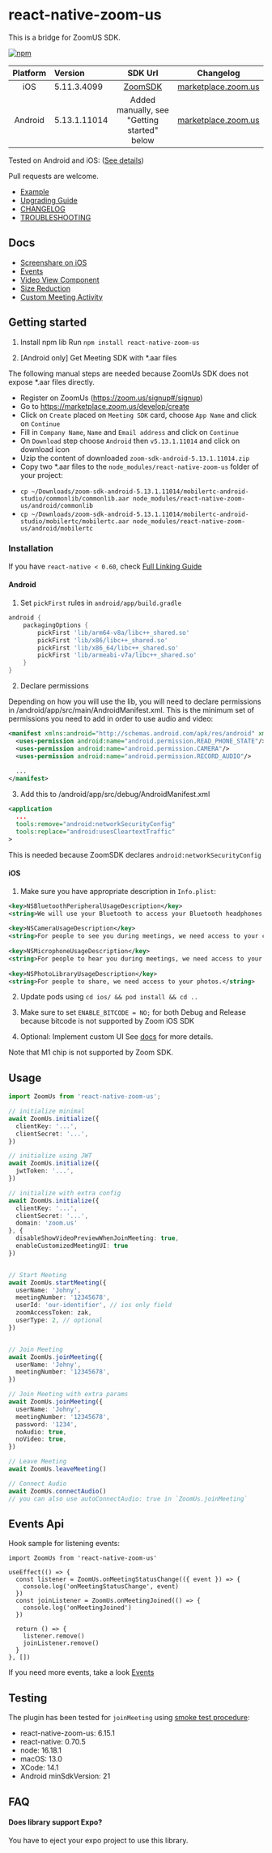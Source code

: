 
# react-native-zoom-us

This is a bridge for ZoomUS SDK.

[![npm](https://img.shields.io/npm/v/react-native-zoom-us)](https://www.npmjs.com/package/react-native-zoom-us)

| Platform | Version     | SDK Url                                                                 |                                          Changelog                                          |
|:--------:|:------------| :----------------------------------------------------------------------:|:-------------------------------------------------------------------------------------------:|
|   iOS    | 5.11.3.4099 | [ZoomSDK](https://github.com/zoom-us-community/zoom-sdk-pods)           | [marketplace.zoom.us](https://marketplace.zoom.us/docs/changelog#labels/client-sdk-i-os)    |
| Android  | 5.13.1.11014| Added manually, see "Getting started" below                             | [marketplace.zoom.us](https://marketplace.zoom.us/docs/changelog#labels/client-sdk-android) |

Tested on Android and iOS: ([See details](https://github.com/mieszko4/react-native-zoom-us#testing))

Pull requests are welcome.

- [Example](https://github.com/mieszko4/react-native-zoom-us-test)
- [Upgrading Guide](./docs/UPGRADING.md)
- [CHANGELOG](./CHANGELOG.md)
- [TROUBLESHOOTING](./docs/TROUBLESHOOTING.md)

## Docs

- [Screenshare on iOS](docs/IOS-SCREENSHARE.md)
- [Events](docs/EVENTS.md)
- [Video View Component](docs/VIDEO-VIEW.md)
- [Size Reduction](docs/SIZE-REDUCTION-TIPS.md)
- [Custom Meeting Activity](docs/CUSTOM-MEETING-ACTIVITY.md)


## Getting started

1. Install npm lib
Run `npm install react-native-zoom-us`

2. [Android only] Get Meeting SDK with *.aar files

The following manual steps are needed because ZoomUs SDK does not expose *.aar files directly.

* Register on ZoomUs (https://zoom.us/signup#/signup)
* Go to https://marketplace.zoom.us/develop/create
* Click on `Create` placed on `Meeting SDK` card, choose `App Name` and click on `Continue`
* Fill in `Company Name`, `Name` and `Email address` and click on `Continue`
* On `Download` step choose `Android` then `v5.13.1.11014` and click on download icon
* Uzip the content of downloaded `zoom-sdk-android-5.13.1.11014.zip`
* Copy two *.aar files to the `node_modules/react-native-zoom-us` folder of your project:
- `cp ~/Downloads/zoom-sdk-android-5.13.1.11014/mobilertc-android-studio/commonlib/commonlib.aar node_modules/react-native-zoom-us/android/commonlib`
- `cp ~/Downloads/zoom-sdk-android-5.13.1.11014/mobilertc-android-studio/mobilertc/mobilertc.aar node_modules/react-native-zoom-us/android/mobilertc`


### Installation

If you have `react-native < 0.60`, check [Full Linking Guide](docs/LINKING.md)

#### Android

1. Set `pickFirst` rules in `android/app/build.gradle`

```gradle
android {
    packagingOptions {
        pickFirst 'lib/arm64-v8a/libc++_shared.so'
        pickFirst 'lib/x86/libc++_shared.so'
        pickFirst 'lib/x86_64/libc++_shared.so'
        pickFirst 'lib/armeabi-v7a/libc++_shared.so'
    }
}
```

2. Declare permissions

Depending on how you will use the lib, you will need to declare permissions in /android/app/src/main/AndroidManifest.xml.
This is the minimum set of permissions you need to add in order to use audio and video:
```xml
<manifest xmlns:android="http://schemas.android.com/apk/res/android" xmlns:tools="http://schemas.android.com/tools">
  <uses-permission android:name="android.permission.READ_PHONE_STATE"/>
  <uses-permission android:name="android.permission.CAMERA"/>
  <uses-permission android:name="android.permission.RECORD_AUDIO"/>
  
  ...
</manifest>
```

3. Add this to /android/app/src/debug/AndroidManifest.xml
```xml
<application
  ...
  tools:remove="android:networkSecurityConfig"
  tools:replace="android:usesCleartextTraffic"
>
```
This is needed because ZoomSDK declares `android:networkSecurityConfig`


#### iOS
1. Make sure you have appropriate description in `Info.plist`:
```xml
<key>NSBluetoothPeripheralUsageDescription</key>
<string>We will use your Bluetooth to access your Bluetooth headphones.</string>
	
<key>NSCameraUsageDescription</key>
<string>For people to see you during meetings, we need access to your camera.</string>
	
<key>NSMicrophoneUsageDescription</key>
<string>For people to hear you during meetings, we need access to your microphone.</string>
	
<key>NSPhotoLibraryUsageDescription</key>
<string>For people to share, we need access to your photos.</string>
```

2. Update pods using `cd ios/ && pod install && cd ..`

3. Make sure to set `ENABLE_BITCODE = NO;` for both Debug and Release because bitcode is not supported by Zoom iOS SDK

4. Optional: Implement custom UI
See [docs](https://marketplace.zoom.us/docs/sdk/native-sdks/iOS/mastering-zoom-sdk/in-meeting-function/customized-in-meeting-ui/overview) for more details.

Note that M1 chip is not supported by Zoom SDK.
## Usage
```typescript
import ZoomUs from 'react-native-zoom-us';

// initialize minimal
await ZoomUs.initialize({
  clientKey: '...',
  clientSecret: '...',
})

// initialize using JWT
await ZoomUs.initialize({
  jwtToken: '...',
})

// initialize with extra config
await ZoomUs.initialize({
  clientKey: '...',
  clientSecret: '...',
  domain: 'zoom.us'
}, {
  disableShowVideoPreviewWhenJoinMeeting: true,
  enableCustomizedMeetingUI: true
})


// Start Meeting
await ZoomUs.startMeeting({
  userName: 'Johny',
  meetingNumber: '12345678',
  userId: 'our-identifier', // ios only field
  zoomAccessToken: zak,
  userType: 2, // optional
})


// Join Meeting
await ZoomUs.joinMeeting({
  userName: 'Johny',
  meetingNumber: '12345678',
})

// Join Meeting with extra params
await ZoomUs.joinMeeting({
  userName: 'Johny',
  meetingNumber: '12345678',
  password: '1234',
  noAudio: true,
  noVideo: true,
})

// Leave Meeting
await ZoomUs.leaveMeeting()

// Connect Audio
await ZoomUs.connectAudio()
// you can also use autoConnectAudio: true in `ZoomUs.joinMeeting`
```

## Events Api

Hook sample for listening events:
```tsx
import ZoomUs from 'react-native-zoom-us'

useEffect(() => {
  const listener = ZoomUs.onMeetingStatusChange(({ event }) => {
    console.log('onMeetingStatusChange', event)
  })
  const joinListener = ZoomUs.onMeetingJoined(() => {
    console.log('onMeetingJoined')
  })
  
  return () => {
    listener.remove()
    joinListener.remove()
  }
}, [])
```

If you need more events, take a look [Events](./docs/EVENTS.md)


## Testing

The plugin has been tested for `joinMeeting` using [smoke test procedure](https://github.com/mieszko4/react-native-zoom-us-test#smoke-test-procedure):
* react-native-zoom-us: 6.15.1
* react-native: 0.70.5
* node: 16.18.1
* macOS: 13.0
* XCode: 14.1
* Android minSdkVersion: 21


## FAQ

#### Does library support Expo?
You have to eject your expo project to use this library.
